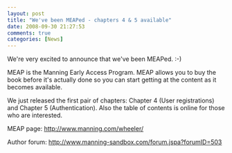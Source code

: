 ```yaml
---
layout: post
title: "We've been MEAPed - chapters 4 & 5 available"
date: 2008-09-30 21:27:53
comments: true
categories: [News]
---
```

We're very excited to announce that we've been MEAPed. :-)

MEAP is the Manning Early Access Program. MEAP allows you to buy the book before it's actually done so you can start getting at the content as it becomes available.

We just released the first pair of chapters: Chapter 4 (User registrations) and Chapter 5 (Authentication). Also the table of contents is online for those who are interested.

MEAP page: <a title="Spring in Practice MEAP page" href="http://www.manning.com/wheeler/">http://www.manning.com/wheeler/</a>

Author forum: <a title="Spring in Practice author forum" href="http://www.manning-sandbox.com/forum.jspa?forumID=503">http://www.manning-sandbox.com/forum.jspa?forumID=503</a>